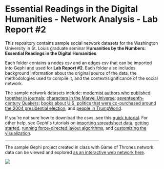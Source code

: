 # Essential Readings in the Digital Humanities - Network Analysis - Lab Report #2

This repository contains sample social network datasets for the Washington University in St. Louis graduate seminar **Humanities by the Numbers: Essential Readings in the Digital Humanities**.

Each folder contains a nodes csv and an edges csv that can be imported into Gephi and used for **Lab Report #2**. Each folder also includes background information about the original source of the data, the methodologies used to compile it, and the context/significance of the social network.

The sample network datasets include: [modernist authors who published together in journals](/sample-datasets/modernist_journals_project/); [characters in the Marvel Universe](/sample-datasets/marvel/); [seventeenth-century Quakers](/sample-datasets/quakers/); [books about U.S. politics that were co-purchased around the 2004 presidential election](/sample-datasets/political_books/); and [people in TrumpWorld](/sample-datasetss/trump/). 

If you're not sure how to download the csvs, see this [quick tutorial](/download-tutorial/). For other help, see Gephi's tutorials on [importing spreadsheet data](https://github.com/gephi/gephi/wiki/Import-CSV-Data), [getting started](https://gephi.org/tutorials/gephi-tutorial-quick_start.pdf), [running force-directed layout algorithms](https://gephi.org/tutorials/gephi-tutorial-layouts.pdf), and [customizing the visualization](https://gephi.org/tutorials/gephi-tutorial-visualization.pdf).

*****

The sample Gephi project created in class with Game of Thrones network data can be viewed and explored [as an interactive web network here](http://melaniewalsh.org/got-network).

![][1]

[1]: images/got-network.png

